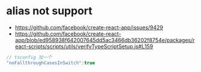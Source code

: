 # alias not support 
- https://github.com/facebook/create-react-app/issues/9429
- https://github.com/facebook/create-react-app/blob/ed958938f642007645dd5ac3466db36202f8754e/packages/react-scripts/scripts/utils/verifyTypeScriptSetup.js#L159

```js
// tsconfig 加一个 
"noFallthroughCasesInSwitch":true 
```
